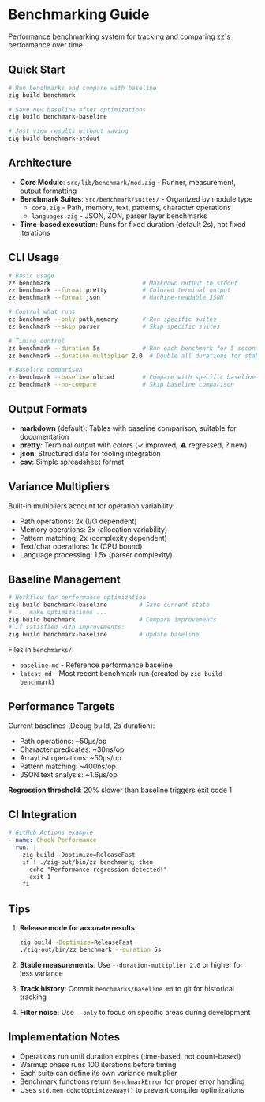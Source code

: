 # Benchmarking Guide

Performance benchmarking system for tracking and comparing zz's performance over time.

## Quick Start

```bash
# Run benchmarks and compare with baseline
zig build benchmark

# Save new baseline after optimizations
zig build benchmark-baseline

# Just view results without saving
zig build benchmark-stdout
```

## Architecture

- **Core Module**: `src/lib/benchmark/mod.zig` - Runner, measurement, output formatting
- **Benchmark Suites**: `src/benchmark/suites/` - Organized by module type
  - `core.zig` - Path, memory, text, patterns, character operations
  - `languages.zig` - JSON, ZON, parser layer benchmarks
- **Time-based execution**: Runs for fixed duration (default 2s), not fixed iterations

## CLI Usage

```bash
# Basic usage
zz benchmark                          # Markdown output to stdout
zz benchmark --format pretty          # Colored terminal output
zz benchmark --format json            # Machine-readable JSON

# Control what runs
zz benchmark --only path,memory       # Run specific suites
zz benchmark --skip parser            # Skip specific suites

# Timing control
zz benchmark --duration 5s            # Run each benchmark for 5 seconds
zz benchmark --duration-multiplier 2.0  # Double all durations for stability

# Baseline comparison
zz benchmark --baseline old.md        # Compare with specific baseline
zz benchmark --no-compare             # Skip baseline comparison
```

## Output Formats

- **markdown** (default): Tables with baseline comparison, suitable for documentation
- **pretty**: Terminal output with colors (✓ improved, ⚠ regressed, ? new)
- **json**: Structured data for tooling integration
- **csv**: Simple spreadsheet format

## Variance Multipliers

Built-in multipliers account for operation variability:
- Path operations: 2x (I/O dependent)
- Memory operations: 3x (allocation variability)
- Pattern matching: 2x (complexity dependent)
- Text/char operations: 1x (CPU bound)
- Language processing: 1.5x (parser complexity)

## Baseline Management

```bash
# Workflow for performance optimization
zig build benchmark-baseline         # Save current state
# ... make optimizations ...
zig build benchmark                  # Compare improvements
# If satisfied with improvements:
zig build benchmark-baseline         # Update baseline
```

Files in `benchmarks/`:
- `baseline.md` - Reference performance baseline
- `latest.md` - Most recent benchmark run (created by `zig build benchmark`)

## Performance Targets

Current baselines (Debug build, 2s duration):
- Path operations: ~50μs/op
- Character predicates: ~30ns/op
- ArrayList operations: ~50μs/op
- Pattern matching: ~400ns/op
- JSON text analysis: ~1.6μs/op

**Regression threshold**: 20% slower than baseline triggers exit code 1

## CI Integration

```yaml
# GitHub Actions example
- name: Check Performance
  run: |
    zig build -Doptimize=ReleaseFast
    if ! ./zig-out/bin/zz benchmark; then
      echo "Performance regression detected!"
      exit 1
    fi
```

## Tips

1. **Release mode for accurate results**: 
   ```bash
   zig build -Doptimize=ReleaseFast
   ./zig-out/bin/zz benchmark --duration 5s
   ```

2. **Stable measurements**: Use `--duration-multiplier 2.0` or higher for less variance

3. **Track history**: Commit `benchmarks/baseline.md` to git for historical tracking

4. **Filter noise**: Use `--only` to focus on specific areas during development

## Implementation Notes

- Operations run until duration expires (time-based, not count-based)
- Warmup phase runs 100 iterations before timing
- Each suite can define its own variance multiplier
- Benchmark functions return `BenchmarkError` for proper error handling
- Uses `std.mem.doNotOptimizeAway()` to prevent compiler optimizations